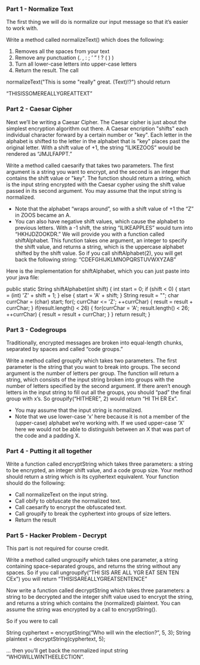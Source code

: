 ### Part 1 - Normalize Text
The first thing we will do is normalize our input message so that it’s easier to work with.

Write a method called normalizeText() which does the following:

1. Removes all the spaces from your text
2. Remove any punctuation (. , : ; ’ ” ! ? ( ) )
3. Turn all lower-case letters into upper-case letters
4. Return the result.
The call

normalizeText("This is some \"really\" great. (Text)!?")
should return

“THISISSOMEREALLYGREATTEXT”


### Part 2 - Caesar Cipher
Next we’ll be writing a Caesar Cipher. The Caesar cipher is just about the simplest encryption algorithm out there. A Caesar encription "shifts" each individual character forward by a certain number or "key". Each letter in the alphabet is shifted to the letter in the alphabet that is "key" places past the original letter. With a shift value of +1, the string “ILIKEZOOS” would be rendered as “JMJLFAPPT.”

Write a method called caesarify that takes two parameters. The first argument is a string you want to encrypt, and the second is an integer that contains the shift value or "key". The function should return a string, which is the input string encrypted with the Caesar cypher using the shift value passed in its second argument. You may assume that the input string is normalized.

- Note that the alphabet “wraps around”, so with a shift value of +1 the “Z” in ZOOS became an A.
- You can also have negative shift values, which cause the alphabet to previous letters. With a -1 shift, the string “ILIKEAPPLES” would turn into “HKHJDZOOKDR.”
We will provide you with a function called shiftAlphabet. This function takes one argument, an integer to specify the shift value, and returns a string, which is the uppercase alphabet shifted by the shift value. So if you call shiftAlphabet(2), you will get back the following string: “CDEFGHIJKLMNOPQRSTUVWXYZAB”

Here is the implementation for shiftAlphabet, which you can just paste into your java file:

public static String shiftAlphabet(int shift) {
    int start = 0;
    if (shift < 0) {
        start = (int) 'Z' + shift + 1;
    } else {
        start = 'A' + shift;
    }
    String result = "";
    char currChar = (char) start;
    for(; currChar <= 'Z'; ++currChar) {
        result = result + currChar;
    }
    if(result.length() < 26) {
        for(currChar = 'A'; result.length() < 26; ++currChar) {
            result = result + currChar;
        }
    }
    return result;
}

### Part 3 - Codegroups
Traditionally, encrypted messages are broken into equal-length chunks, separated by spaces and called “code groups.”

Write a method called groupify which takes two parameters. The first parameter is the string that you want to break into groups. The second argument is the number of letters per group. The function will return a string, which consists of the input string broken into groups with the number of letters specified by the second argument. If there aren’t enough letters in the input string to fill out all the groups, you should “pad” the final group with x’s. So groupify(“HITHERE”, 2) would return “HI TH ER Ex”.

- You may assume that the input string is normalized.
- Note that we use lower-case ‘x’ here because it is not a member of the (upper-case) alphabet we’re working with. If we used upper-case ‘X’ here we would not be able to distinguish between an X that was part of the code and a padding X.

### Part 4 - Putting it all together
Write a function called encryptString which takes three parameters: a string to be encrypted, an integer shift value, and a code group size. Your method should return a string which is its cyphertext equivalent. Your function should do the following:

- Call normalizeText on the input string.
- Call obify to obfuscate the normalized text.
- Call caesarify to encrypt the obfuscated text.
- Call groupify to break the cyphertext into groups of size letters.
- Return the result

### Part 5 - Hacker Problem - Decrypt
This part is not required for course credit.

Write a method called ungroupify which takes one parameter, a string containing space-separated groups, and returns the string without any spaces. So if you call ungroupify(“THI SIS ARE ALL YGR EAT SEN TEN CEx”) you will return “THISISAREALLYGREATSENTENCE”

Now write a function called decryptString which takes three parameters: a string to be decrypted and the integer shift value used to encrypt the string, and returns a string which contains the (normalized) plaintext. You can assume the string was encrypted by a call to encryptString().

So if you were to call

String cyphertext = encryptString(“Who will win the election?”,  5, 3);
String plaintext = decryptString(cyphertext, 5);

… then you’ll get back the normalized input string “WHOWILLWINTHEELECTION”.
